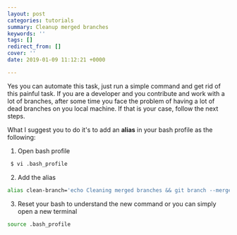 ```yaml
---
layout: post
categories: tutorials
summary: Cleanup merged branches
keywords: ''
tags: []
redirect_from: []
cover: ''
date: 2019-01-09 11:12:21 +0000

---
```

Yes you can automate this task, just run a simple command and get rid of this painful task. If you are a developer and you contribute and work with a lot of branches, after some time you face the problem of having a lot of dead branches on you local machine. If that is your case, follow the next steps.

What I suggest you to do it's to add an **alias** in your bash profile as the following:

1. Open bash profile
```bash
 $ vi .bash_profile
 ```
 
2. Add the alias
```bash  
alias clean-branch='echo Cleaning merged branches && git branch --merged | egrep -v "(^\\*|master|dev)" | xargs git branch -d'
```

3. Reset your bash to understand the new command or you can simply open a new terminal

```bash
source .bash_profile
```